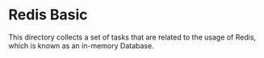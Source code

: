 # Redis Basic

This directory collects a set of tasks that are related to the usage of Redis, which is known as an in-memory Database.
